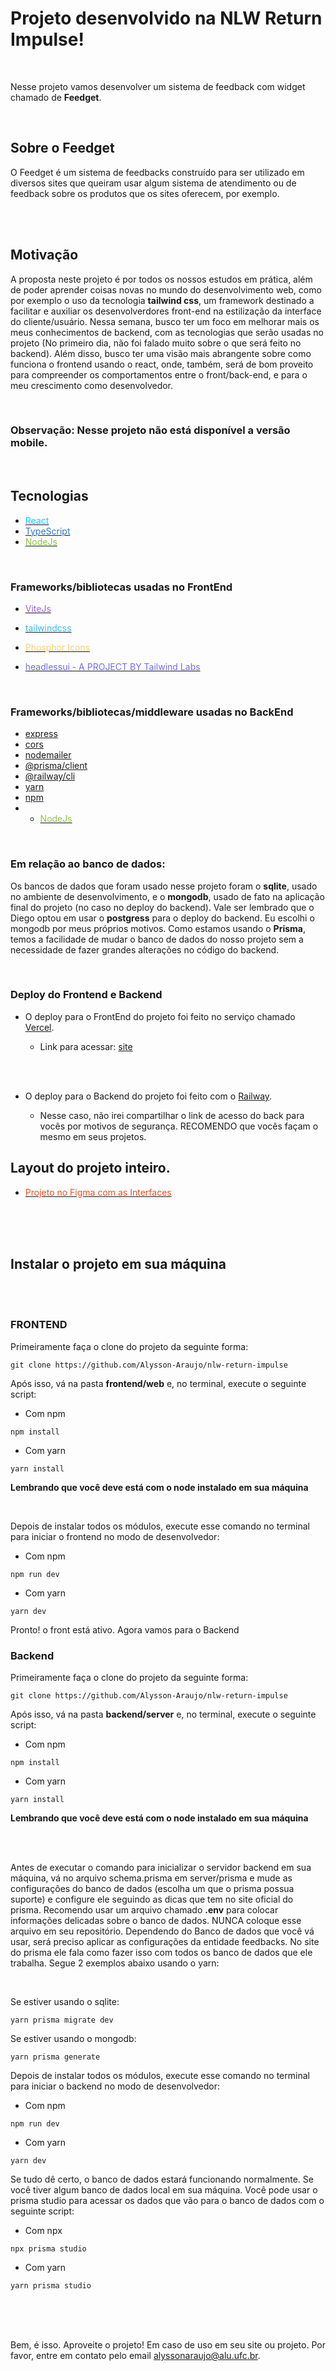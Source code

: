 # Projeto desenvolvido na NLW Return Impulse!

<br>

Nesse projeto vamos desenvolver um sistema de feedback com widget chamado de **Feedget**.

<br>

## Sobre o Feedget

O Feedget é um sistema de feedbacks construído para ser utilizado em diversos sites que queiram usar algum sistema de atendimento ou de feedback sobre os produtos que os sites oferecem, por exemplo.


<br>
<br>

## Motivação

A proposta neste projeto é por todos os nossos estudos em prática, além de poder aprender coisas novas no mundo do desenvolvimento web, como por exemplo o uso da tecnologia **tailwind css**, um framework destinado a facilitar e auxiliar os desenvolverdores front-end na estilização da interface do cliente/usuário. Nessa semana, busco ter um foco em melhorar mais os meus conhecimentos de backend, com as tecnologias que serão usadas no projeto (No primeiro dia, não foi falado muito sobre o que será feito no backend). Além disso, busco ter uma visão mais abrangente sobre como funciona o frontend usando o react, onde, também, será de bom proveito para compreender os comportamentos entre o front/back-end, e para o meu crescimento como desenvolvedor.

<br>

### **Observação**: Nesse projeto não está disponível a versão mobile. 

<br>

## Tecnologias

* [<font color=#00d8ff >React</font>](https://pt-br.reactjs.org/)
* [<font color=#3178c6 >TypeScript</font>](https://www.typescriptlang.org/)
* [<font color=#90c53f >NodeJs</font>](https://nodejs.org/en/)


<br>

### Frameworks/bibliotecas usadas no FrontEnd

* [<font color=#9d5dfe >ViteJs</font>](https://vitejs.dev/)

* [<font color=#38bdf8 >tailwindcss</font>](https://tailwindcss.com/)

* [<font color=#ffd171 >Phosphor Icons</font>](https://phosphoricons.com/)

* [<font color=#6f6cf9 >headlessui - A PROJECT BY Tailwind Labs </font>](https://headlessui.dev/)

<br>


### Frameworks/bibliotecas/middleware usadas no BackEnd

* [express](https://expressjs.com/pt-br/)
* [cors](https://expressjs.com/en/resources/middleware/cors.html)
* [nodemailer](https://nodemailer.com/about/)
* [@prisma/client](https://www.prisma.io/docs/concepts/components/prisma-client)
* [@railway/cli](https://docs.railway.app/)
* [yarn](https://yarnpkg.com/)
* [npm](https://www.npmjs.com/)
* * [<font color=#90c53f >NodeJs</font>](https://nodejs.org/en/)


<br>

### Em relação ao banco de dados:
Os bancos de dados que foram usado nesse projeto foram o **sqlite**, usado no ambiente de desenvolvimento, e o **mongodb**, usado de fato na aplicação final do projeto (no caso no deploy do backend). Vale ser lembrado que o Diego optou em usar o **postgress** para o deploy do backend. Eu escolhi o mongodb por meus próprios motivos. Como estamos usando o **Prisma**, temos a facilidade de mudar o banco de dados do nosso projeto sem a necessidade de fazer grandes alterações no código do backend. 

<br>

### Deploy do Frontend e Backend

* O deploy para o FrontEnd do projeto foi feito no serviço chamado [Vercel](https://vercel.com/).
    
    - Link para acessar: [site]() 

<br>
<br>

* O deploy para o Backend do projeto foi feito com o [Railway](https://railway.app/).

    - Nesse caso, não irei compartilhar o link de acesso do back para vocês por motivos de segurança. RECOMENDO que vocês façam o mesmo em seus projetos.





## Layout do projeto inteiro.

* [<font color=#f24e1e >Projeto no Figma com as Interfaces</font>](https://www.figma.com/file/KZUuV8Ghic8DU7oWKY9Tlp/Feedback-Widget-(Community)?node-id=113%3A2828)

<br>
<br>
<br>

## Instalar o projeto em sua máquina

<br>
<br>

### FRONTEND

Primeiramente faça o clone do projeto da seguinte forma:

````git
git clone https://github.com/Alysson-Araujo/nlw-return-impulse
````

Após isso, vá na pasta **frontend/web** e, no terminal, execute o seguinte script:

- Com npm

````git
npm install
````
- Com yarn

````git
yarn install
````

**Lembrando que você deve está com o node instalado em sua máquina**

<br>

Depois de instalar todos os módulos, execute esse comando no terminal para iniciar o frontend no modo de desenvolvedor:


- Com npm

````git
npm run dev
````

- Com yarn

````git
yarn dev
````

Pronto! o front está ativo. Agora vamos para o Backend

### Backend

Primeiramente faça o clone do projeto da seguinte forma:

````git
git clone https://github.com/Alysson-Araujo/nlw-return-impulse
````

Após isso, vá na pasta **backend/server** e, no terminal, execute o seguinte script:

- Com npm

````git
npm install
````
- Com yarn

````git
yarn install
````

**Lembrando que você deve está com o node instalado em sua máquina**

<br>

<br>

Antes de executar o comando para inicializar o servidor backend em sua máquina, vá no arquivo schema.prisma em server/prisma e mude as configurações do banco de dados (escolha um que o prisma possua suporte) e configure ele seguindo as dicas que tem no site oficial do prisma. Recomendo usar um arquivo chamado **.env** para colocar informações delicadas sobre o banco de dados. NUNCA coloque esse arquivo em seu repositório. Dependendo do Banco de dados que você vá usar, será preciso aplicar as configurações da entidade feedbacks. No site do prisma ele fala como fazer isso com todos os banco de dados que ele trabalha. Segue 2 exemplos abaixo usando o yarn:

<br>

Se estiver usando o sqlite: 

````
yarn prisma migrate dev 
````

Se estiver usando o mongodb:

````
yarn prisma generate 
````

Depois de instalar todos os módulos, execute esse comando no terminal para iniciar o backend no modo de desenvolvedor:


- Com npm

````git
npm run dev
````

- Com yarn

````git
yarn dev
````

Se tudo dê certo, o banco de dados estará funcionando normalmente. Se você tiver algum banco de dados local em sua máquina. Você pode usar o prisma studio para acessar os dados que vão para o banco de dados com o seguinte script:

- Com npx

````git
npx prisma studio
````

- Com yarn

````git
yarn prisma studio
````

<br>
<br>
<br>

Bem, é isso. Aproveite o projeto! Em caso de uso em seu site ou projeto. Por favor, entre em contato pelo email alyssonaraujo@alu.ufc.br.
